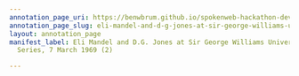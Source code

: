 ```yaml
---
annotation_page_uri: https://benwbrum.github.io/spokenweb-hackathon-development-noterms/annotations/eli-mandel-and-d-g-jones-at-sir-george-williams-university-the-poetry-series-7-march-1969-2--canvas-1-george-bowering.json
annotation_page_slug: eli-mandel-and-d-g-jones-at-sir-george-williams-university-the-poetry-series-7-march-1969-2--canvas-1-george-bowering
layout: annotation_page
manifest_label: Eli Mandel and D.G. Jones at Sir George Williams University, The Poetry
  Series, 7 March 1969 (2)

---
```

